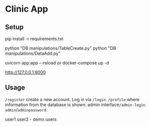 # Clinic App 

## Setup

pip install -r requirements.txt
   

python "DB manipulations/TableCreate.py"
python "DB manipulations/DataAdd.py"

uvicorn app:app --reload or docker-compose up -d

http://127.0.0.1:8000

## Usage

`/register` create a new account.
Log in via `/login`.
`/profile` where information from the database is shown.
admin interface`/admin-login`  `admin`/`adminpassword`.

user1 user2 - demo users
